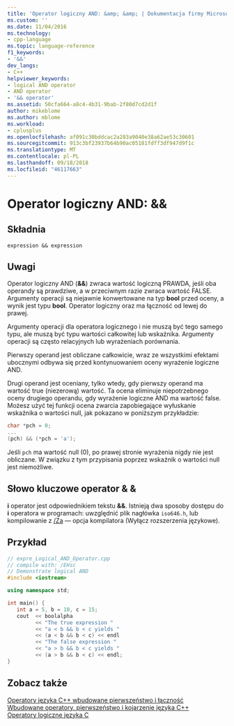 ```yaml
---
title: 'Operator logiczny AND: &amp; &amp; | Dokumentacja firmy Microsoft'
ms.custom: ''
ms.date: 11/04/2016
ms.technology:
- cpp-language
ms.topic: language-reference
f1_keywords:
- '&&'
dev_langs:
- C++
helpviewer_keywords:
- logical AND operator
- AND operator
- '&& operator'
ms.assetid: 50cfa664-a8c4-4b31-9bab-2f80d7cd2d1f
author: mikeblome
ms.author: mblome
ms.workload:
- cplusplus
ms.openlocfilehash: af091c30bddcac2a283a9040e38a62ae53c30601
ms.sourcegitcommit: 913c3bf23937b64b90ac05181fdff3df947d9f1c
ms.translationtype: MT
ms.contentlocale: pl-PL
ms.lasthandoff: 09/18/2018
ms.locfileid: "46117663"
---
```

# <a name="logical-and-operator-ampamp"></a>Operator logiczny AND: &amp;&amp;

## <a name="syntax"></a>Składnia

```
expression && expression
```

## <a name="remarks"></a>Uwagi

Operator logiczny AND (**&&**) zwraca wartość logiczną PRAWDA, jeśli oba operandy są prawdziwe, a w przeciwnym razie zwraca wartość FALSE. Argumenty operacji są niejawnie konwertowane na typ **bool** przed oceny, a wynik jest typu **bool**. Operator logiczny oraz ma łączność od lewej do prawej.

Argumenty operacji dla operatora logicznego i nie muszą być tego samego typu, ale muszą być typu wartości całkowitej lub wskaźnika. Argumenty operacji są często relacyjnych lub wyrażeniach porównania.

Pierwszy operand jest obliczane całkowicie, wraz ze wszystkimi efektami ubocznymi odbywa się przed kontynuowaniem oceny wyrażenie logiczne AND.

Drugi operand jest oceniany, tylko wtedy, gdy pierwszy operand ma wartość true (niezerową) wartość. Ta ocena eliminuje niepotrzebnego oceny drugiego operandu, gdy wyrażenie logiczne AND ma wartość false. Możesz użyć tej funkcji ocena zwarcia zapobiegające wyłuskanie wskaźnika o wartości null, jak pokazano w poniższym przykładzie:

```cpp
char *pch = 0;
...
(pch) && (*pch = 'a');
```

Jeśli `pch` ma wartość null (0), po prawej stronie wyrażenia nigdy nie jest obliczane. W związku z tym przypisania poprzez wskaźnik o wartości null jest niemożliwe.

## <a name="operator-keyword-for-"></a>Słowo kluczowe operator & &

**i** operator jest odpowiednikiem tekstu **&&**. Istnieją dwa sposoby dostępu do **i** operatora w programach: uwzględnić plik nagłówka `iso646.h`, lub kompilowanie z [/Za](../build/reference/za-ze-disable-language-extensions.md) — opcja kompilatora (Wyłącz rozszerzenia językowe).

## <a name="example"></a>Przykład

```cpp
// expre_Logical_AND_Operator.cpp
// compile with: /EHsc
// Demonstrate logical AND
#include <iostream>

using namespace std;

int main() {
   int a = 5, b = 10, c = 15;
   cout  << boolalpha
         << "The true expression "
         << "a < b && b < c yields "
         << (a < b && b < c) << endl
         << "The false expression "
         << "a > b && b < c yields "
         << (a > b && b < c) << endl;
}
```

## <a name="see-also"></a>Zobacz także

[Operatory języka C++ wbudowane pierwszeństwo i łączność](cpp-built-in-operators-precedence-and-associativity.md)<br/>
[Wbudowane operatory, pierwszeństwo i kojarzenie języka C++](../cpp/cpp-built-in-operators-precedence-and-associativity.md)<br/>
[Operatory logiczne języka C](../c-language/c-logical-operators.md)
